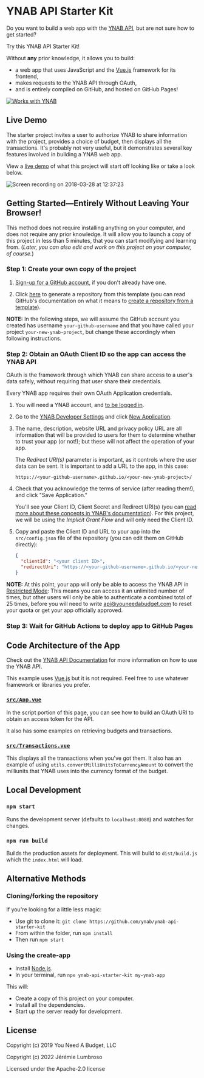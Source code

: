 # YNAB API Starter Kit

Do you want to build a web app with the [YNAB API](https://api.youneedabudget.com/), but are not sure how to get started?

Try this YNAB API Starter Kit!

Without **any** prior knowledge, it allows you to build:

- a web app that uses JavaScript and the [Vue.js](https://vuejs.org/) framework for its frontend,
- makes requests to the YNAB API through OAuth,
- and is entirely compiled on GitHub, and hosted on GitHub Pages!

[![Works with YNAB](./public/works_with_ynab.svg)](https://api.youneedabudget.com/)

## Live Demo

The starter project invites a user to authorize YNAB to share information with the project, provides a choice of budget, then displays all the transactions. It's probably not very useful, but it demonstrates several key features involved in building a YNAB web app.

View a [live demo](https://ynab.github.io/ynab-api-starter-kit/) of what this project will start off looking like or take a look below.

![Screen recording on 2018-03-28 at 12:37:23](https://user-images.githubusercontent.com/759811/38046244-c9806f0a-3284-11e8-8788-509912ec79c2.gif)

## Getting Started—Entirely Without Leaving Your Browser!

This method does not require installing anything on your computer, and does not require any prior knowledge. It will allow you to launch a copy of this project in less than 5 minutes, that you can start modifying and learning from. (_Later, you can also edit and work on this project on your computer, of course._)

### Step 1: Create your own copy of the project

1. [Sign-up for a GitHub account](https://github.com/signup), if you don't already have one.

2. Click [here](https://github.com/jlumbroso/ynab-api-starter-kit/generate) to generate a repository from this template (you can read GitHub's documentation on what it means to [create a repository from a template](https://docs.github.com/en/repositories/creating-and-managing-repositories/creating-a-repository-from-a-template#creating-a-repository-from-a-template)).

**NOTE:** In the following steps, we will assume the GitHub account you created has username `your-github-username` and that you have called your project `your-new-ynab-project`, but change these accordingly when following instructions.

### Step 2: Obtain an OAuth Client ID so the app can access the YNAB API

OAuth is the framework through which YNAB can share access to a user's data safely, without requiring that user share their credentials.

Every YNAB app requires their own OAuth Application credentials.

1. You will need a YNAB account, and [to be logged in](https://app.youneedabudget.com/users/authentication).

2. Go to the [YNAB Developer Settings](https://app.youneedabudget.com/settings/developer)
   and click [New Application](https://app.youneedabudget.com/oauth/applications/new).

3. The name, description, website URL and privacy policy URL are all information that will be provided to users for them to determine whether to trust your app (or not!); but these will not affect the operation of your app.

   The _Redirect URI(s)_ parameter is important, as it controls where the user data can be sent. It is important to add a URL to the app, in this case:

   ```
   https://<your-github-username>.github.io/<your-new-ynab-project>/
   ```

4. Check that you acknowledge the terms of service (after reading them!), and click "Save Application."

   You'll see your Client ID, Client Secret and Redirect URI(s) (you can [read more about these concepts in YNAB's documentation](https://api.youneedabudget.com/#outh-applications)). For this project, we will be using the _Implicit Grant Flow_ and will only need the Client ID.

5. Copy and paste the Client ID and URL to your app into the `src/config.json` file of the repository (you can edit them on GitHub directly):

   ```json
   {
     "clientId": "<your client ID>",
     "redirectUri": "https://<your-github-username>.github.io/<your-new-ynab-project>/"
   }
   ```

**NOTE:** At this point, your app will only be able to access the YNAB API in [Restricted Mode](https://api.youneedabudget.com/#oauth-restricted-mode): This means you can access it an unlimited number of times, but other users will only be able to authenticate a combined total of 25 times, before you will need to write api@youneedabudget.com to reset your quota or get your app officially approved.

### Step 3: Wait for GitHub Actions to deploy app to GitHub Pages

## Code Architecture of the App

Check out the [YNAB API Documentation](https://api.youneedabudget.com/) for more information on how to use the YNAB API.

This example uses [Vue.js](https://vuejs.org/) but it is not required. Feel free
to use whatever framework or libraries you prefer.

### [`src/App.vue`](https://github.com/ynab/ynab-api-starter-kit/blob/gh-pages/src/App.vue)

In the script portion of this page, you can see how to build an OAuth URI to
obtain an access token for the API.

It also has some examples on retrieving budgets and transactions.

### [`src/Transactions.vue`](https://github.com/ynab/ynab-api-starter-kit/blob/gh-pages/src/components/Transactions.vue)

This displays all the transactions when you've got them. It also has an example
of using `utils.convertMilliUnitsToCurrencyAmount` to convert the milliunits that
YNAB uses into the currency format of the budget.

## Local Development

### `npm start`

Runs the development server (defaults to `localhost:8080`) and watches for changes.

### `npm run build`

Builds the production assets for deployment. This will build to `dist/build.js`
which the `index.html` will load.

## Alternative Methods

### Cloning/forking the repository

If you're looking for a little less magic:

- Use git to clone it: `git clone https://github.com/ynab/ynab-api-starter-kit`
- From within the folder, run `npm install`
- Then run `npm start`

### Using the create-app

- Install [Node.js](https://nodejs.org/).
- In your terminal, run `npx ynab-api-starter-kit my-ynab-app`

This will:

- Create a copy of this project on your computer.
- Install all the dependencies.
- Start up the server ready for development.

## License

Copyright (c) 2019 You Need A Budget, LLC

Copyright (c) 2022 Jérémie Lumbroso

Licensed under the Apache-2.0 license
